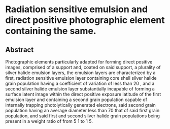 # Radiation sensitive emulsion and direct positive photographic element containing the same.

## Abstract
Photographic elements particularly adapted for forming direct positive images, comprised of a support and, coated on said support, a plurality of silver halide emulsion layers, the emulsion layers are characterized by a first, radiation sensitive emuision layer containing core shell silver halide grain population having a coefficient of variation of less than 20 , and a second silver halide emulsion layer substantially incapable of forming a surface latent image within the direct positive exposure latitude of the first emulsion layer and containing a second grain population capable of internally trapping photolytically generated electrons, said second grain population having an average diameter less than 70 that of said first grain population, and said first and second silver halide grain populations being present in a weight ratio of from 5 1 to 1 5.